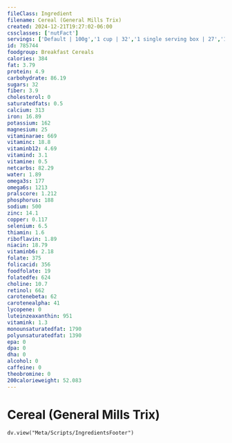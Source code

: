 ```yaml
---
fileClass: Ingredient
filename: Cereal (General Mills Trix)
created: 2024-12-21T19:27:02-06:00
cssclasses: ['nutFact']
servings: ['Default | 100g','1 cup | 32','1 single serving box | 27','1 prepackaged bowl | 21']
id: 785744
foodgroup: Breakfast Cereals
calories: 384
fat: 3.79
protein: 4.9
carbohydrate: 86.19
sugars: 32
fiber: 3.9
cholesterol: 0
saturatedfats: 0.5
calcium: 313
iron: 16.89
potassium: 162
magnesium: 25
vitaminarae: 669
vitaminc: 18.8
vitaminb12: 4.69
vitamind: 3.1
vitamine: 0.5
netcarbs: 82.29
water: 1.89
omega3s: 177
omega6s: 1213
pralscore: 1.212
phosphorus: 188
sodium: 500
zinc: 14.1
copper: 0.117
selenium: 6.5
thiamin: 1.6
riboflavin: 1.89
niacin: 18.79
vitaminb6: 2.18
folate: 375
folicacid: 356
foodfolate: 19
folatedfe: 624
choline: 10.7
retinol: 662
carotenebeta: 62
carotenealpha: 41
lycopene: 0
luteinzeaxanthin: 951
vitamink: 1.3
monounsaturatedfat: 1790
polyunsaturatedfat: 1390
epa: 0
dpa: 0
dha: 0
alcohol: 0
caffeine: 0
theobromine: 0
200calorieweight: 52.083
---
```


# Cereal (General Mills Trix)

```dataviewjs
dv.view("Meta/Scripts/IngredientsFooter")
```